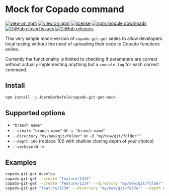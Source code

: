 # Mock for Copado command

[![view on npm](https://badgen.net/github/release/JoernBerkefeld/copado-git-get-mock)](https://www.npmjs.org/package/copado-git-get-mock)
[![view on npm](https://badgen.net/npm/node/copado-git-get-mock)](https://www.npmjs.org/package/copado-git-get-mock)
[![license](https://badgen.net/npm/license/copado-git-get-mock)](https://www.npmjs.org/package/copado-git-get-mock)
[![npm module downloads](https://badgen.net/npm/dt/copado-git-get-mock)](https://www.npmjs.org/package/copado-git-get-mock)
[![GitHub closed issues](https://badgen.net/github/closed-issues/JoernBerkefeld/copado-git-get-mock)](https://github.com/JoernBerkefeld/copado-git-get-mock/issues?q=is%3Aissue+is%3Aclosed)
[![GitHub releases](https://badgen.net/github/releases/JoernBerkefeld/copado-git-get-mock)](https://github.com/JoernBerkefeld/copado-git-get-mock/releases)

This very simple mock-version of `copado-git-get` seeks to allow developers local testing without the need of uploading their code to Copado functions online.

Currently the functionality is limited to checking if parameters are correct without actually implementing anything but a `console.log` for each correct command.

## Install

```bash
npm install -g JoernBerkefeld/copado-git-get-mock
```

## Supported options

- `"branch name"`
- `--create "branch name"` or `-c "branch name"`
- `--directory "my/new/git/folder"` or `-d "my/new/git/folder""`
- `--depth 100` (replace 100 with shallow cloning depth of your choice)
- `--verbose` or `-v`

## Examples

```bash
copado-git-get develop
copado-git-get --create "feature/1234"
copado-git-get --create "feature/1234" --directory "my/new/git/folder" --depth 40
copado-git-get "feature/1234" --directory "my/new/git/folder" --depth 40 --verbose
```
